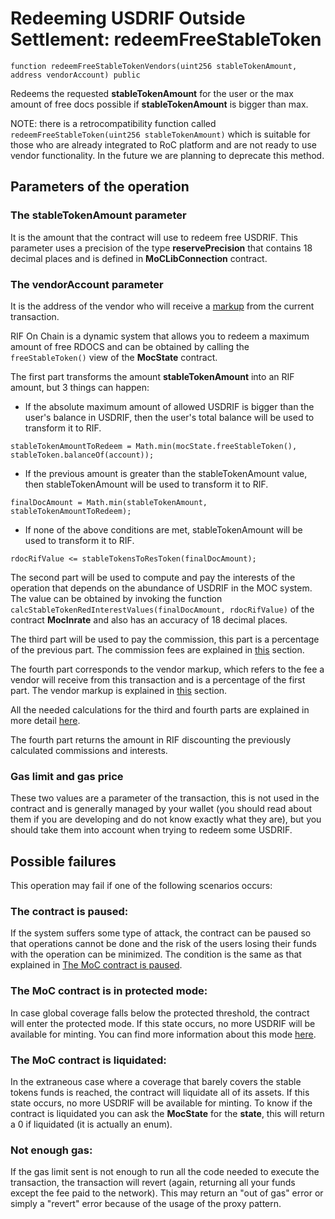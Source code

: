 # Redeeming USDRIF Outside Settlement: redeemFreeStableToken

`function redeemFreeStableTokenVendors(uint256 stableTokenAmount, address vendorAccount) public`

Redeems the requested **stableTokenAmount** for the user or the max amount of free docs possible if **stableTokenAmount** is bigger than max.

NOTE: there is a retrocompatibility function called `redeemFreeStableToken(uint256 stableTokenAmount)` which is suitable for those who are already integrated to RoC platform and are not ready to use vendor functionality. In the future we are planning to deprecate this method.

## Parameters of the operation

### The stableTokenAmount parameter

It is the amount that the contract will use to redeem free USDRIF.
This parameter uses a precision of the type **reservePrecision** that contains 18 decimal places and is defined in **MoCLibConnection** contract.

### The vendorAccount parameter

It is the address of the vendor who will receive a [markup](vendors.md#markup) from the current transaction.


RIF On Chain is a dynamic system that allows you to redeem a maximum amount of free RDOCS and can be obtained by calling the `freeStableToken()` view of the **MocState** contract.

The first part transforms the amount **stableTokenAmount** into an RIF amount, but 3 things can happen:

- If the absolute maximum amount of allowed USDRIF is bigger than the user's balance in USDRIF, then the user's total balance will be used to transform it to RIF.

```
stableTokenAmountToRedeem = Math.min(mocState.freeStableToken(), stableToken.balanceOf(account));
```

- If the previous amount is greater than the stableTokenAmount value, then stableTokenAmount will be used to transform it to RIF.

```
finalDocAmount = Math.min(stableTokenAmount, stableTokenAmountToRedeem);
```

- If none of the above conditions are met, stableTokenAmount will be used to transform it to RIF.

```
rdocRifValue <= stableTokensToResToken(finalDocAmount);
```

The second part will be used to compute and pay the interests of the operation that depends on the abundance of USDRIF in the MOC system. The value can be obtained by invoking the function `calcStableTokenRedInterestValues(finalDocAmount, rdocRifValue)` of the contract **MocInrate** and also has an accuracy of 18 decimal places.

The third part will be used to pay the commission, this part is a percentage of the previous part. The commission fees are explained in [this](commission-fees-values.md) section.

The fourth part corresponds to the vendor markup, which refers to the fee a vendor will receive from this transaction and is a percentage of the first part. The vendor markup is explained in [this](vendors.md#markup) section.

All the needed calculations for the third and fourth parts are explained in more detail [here](fees-calculation.md).

The fourth part returns the amount in RIF discounting the previously calculated commissions and interests.

### Gas limit and gas price

These two values are a parameter of the transaction, this is not used in the contract and is generally managed by your wallet (you should read about them if you are developing and do not know exactly what they are), but you should take them into account when trying to redeem some USDRIF.

## Possible failures

This operation may fail if one of the following scenarios occurs:

### The contract is paused:

If the system suffers some type of attack, the contract can be paused so that operations cannot be done and the risk of the users losing their funds with the operation can be minimized. The condition is the same as that explained in [The MoC contract is paused](minting-docs.md#the-moc-contract-is-paused).

### The MoC contract is in protected mode:

In case global coverage falls below the protected threshold, the contract will enter the protected mode. If this state occurs, no more USDRIF will be available for minting. You can find more information about this mode [here](../rationale/system-states.md#protected-mode).

### The MoC contract is liquidated:

In the extraneous case where a coverage that barely covers the stable tokens funds is reached, the contract will liquidate all of its assets. If this state occurs, no more USDRIF will be available for minting.
To know if the contract is liquidated you can ask the **MocState** for the **state**, this will return a 0 if liquidated (it is actually an enum).

### Not enough gas:

If the gas limit sent is not enough to run all the code needed to execute the transaction, the transaction will revert (again, returning all your funds except the fee paid to the network). This may return an "out of gas" error or simply a "revert" error because of the usage of the proxy pattern.

